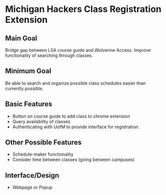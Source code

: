 Michigan Hackers Class Registration Extension
=============================================

Main Goal
---------
Bridge gap between LSA course guide and Wolverine Access. Improve functionality of searching through classes.

Minimum Goal
------------
Be able to search and organize possible class schedules easier than currently possible.

Basic Features
--------------
* Button on course guide to add class to chrome extension
* Query availability of classes
* Authenticating with UofM to provide interface for registration.

Other Possible Features
-----------------------
* Schedule-maker functionality
* Consider time between classes (going between campuses)

Interface/Design
----------------
* Webpage or Popup
